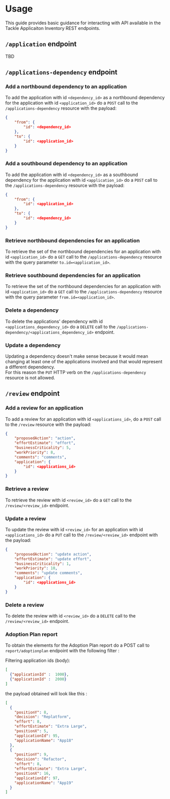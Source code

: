 # Usage

This guide provides basic guidance for interacting with API available in the Tackle Applicaiton Inventory REST endpoints.  

## `/application` endpoint

TBD  

## `/applications-dependency` endpoint

### Add a northbound dependency to an application
To add the application with id `<dependency_id>` as a northbound dependency for the application with id `<application_id>` do a `POST` call to the `/applications-dependency` resource with the payload:  

```json
{
    "from": {
        "id": <dependency_id>
    },
    "to": {
        "id": <application_id>
    }
}
```

### Add a southbound dependency to an application
To add the application with id `<dependency_id>` as a southbound dependency for the application with id `<application_id>` do a `POST` call to the `/applications-dependency` resource with the payload:

```json
{
    "from": {
        "id": <application_id>
    },
    "to": {
        "id": <dependency_id>
    }
}
```

### Retrieve northbound dependencies for an application
To retrieve the set of the northbound dependencies for an application with id `<application_id>` do a `GET` call to the `/applications-dependency` resource with the query parameter `to.id=<application_id>`.  

### Retrieve southbound dependencies for an application
To retrieve the set of the northbound dependencies for an application with id `<application_id>` do a `GET` call to the `/applications-dependency` resource with the query parameter `from.id=<application_id>`.  

### Delete a dependency
To delete the applications' dependency with id `<applications_dependency_id>` do a `DELETE` call to the `/applications-dependency/<applications_dependency_id>` endpoint.  

### Update a dependency
Updating a dependency doesn't make sense because it would mean changing at least one of the applications involved and that would represent a different dependency.  
For this reason the `PUT` HTTP verb on the `/applications-dependency` resource is not allowed.  

## `/review` endpoint

### Add a review for an application
To add a review for an application with id `<applications_id>`, do a `POST` call to the `/review` resource with the payload:

```json
{
    "proposedAction": "action",
    "effortEstimate": "effort",
    "businessCriticality": 5,
    "workPriority": 8,
    "comments": "comments",
    "application": {
        "id": <applications_id>
    }
}
```

### Retrieve a review
To retrieve the review with id `<review_id>` do a `GET` call to the `/review/<review_id>` endpoint.

### Update a review
To update the review with id `<review_id>` for an application with id `<applications_id>` do a `PUT` call to the `/review/<review_id>` endpoint with the payload:

```json
{
    "proposedAction": "update action",
    "effortEstimate": "update effort",
    "businessCriticality": 1,
    "workPriority": 10,
    "comments": "update comments",
    "application": {
        "id": <applications_id>
    }
}
```

### Delete a review
To delete the review with id `<review_id>` do a `DELETE` call to the `/review/<review_id>` endpoint.

### Adoption Plan report
To obtain the elements for the Adoption Plan report do a POST call to `report/adoptionplan` endpoint with the following filter : 

Filtering application ids (body): 
```json
[
  {"applicationId" :  1000},
  {"applicationId" :  2000}
]
```
the payload obtained will look like this : 
```json
[
  {
    "positionY": 8,
    "decision": "Replatform",
    "effort": 8,
    "effortEstimate": "Extra Large",
    "positionX": 5,
    "applicationId": 95,
    "applicationName": "App18"
  },
  {
    "positionY": 9,
    "decision": "Refactor",
    "effort": 8,
    "effortEstimate": "Extra Large",
    "positionX": 16,
    "applicationId": 97,
    "applicationName": "App19"
  }
]
```

